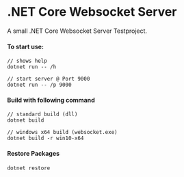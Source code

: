 # .NET Core Websocket Server

A small .NET Core Websocket Server Testproject.

#### To start use:

```
// shows help
dotnet run -- /h

// start server @ Port 9000
dotnet run -- /p 9000
```

#### Build with following command
```
// standard build (dll)
dotnet build

// windows x64 build (websocket.exe)
dotnet build -r win10-x64
```

#### Restore Packages
```
dotnet restore
```


